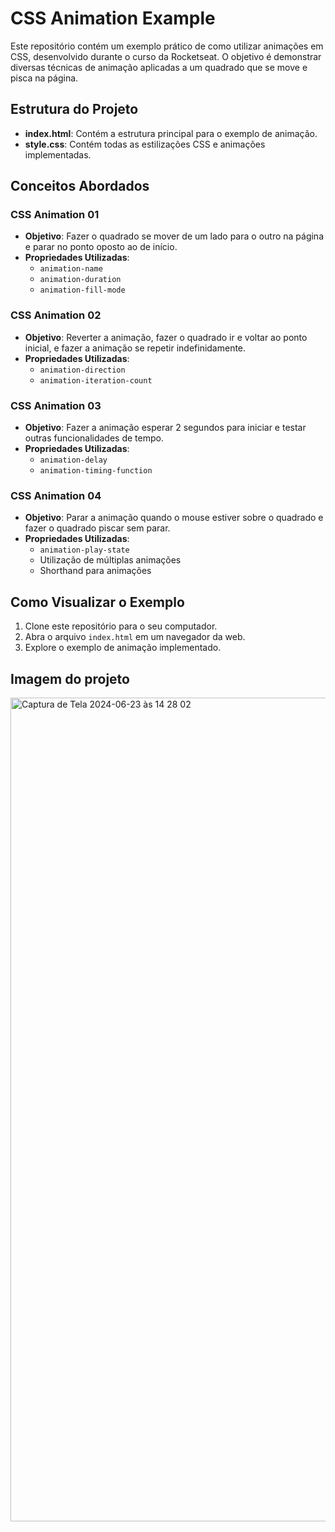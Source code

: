# CSS Animation Example

Este repositório contém um exemplo prático de como utilizar animações em CSS, desenvolvido durante o curso da Rocketseat. O objetivo é demonstrar diversas técnicas de animação aplicadas a um quadrado que se move e pisca na página.

## Estrutura do Projeto

- **index.html**: Contém a estrutura principal para o exemplo de animação.
- **style.css**: Contém todas as estilizações CSS e animações implementadas.

## Conceitos Abordados

### CSS Animation 01

- **Objetivo**: Fazer o quadrado se mover de um lado para o outro na página e parar no ponto oposto ao de início.
- **Propriedades Utilizadas**:
  - `animation-name`
  - `animation-duration`
  - `animation-fill-mode`

### CSS Animation 02

- **Objetivo**: Reverter a animação, fazer o quadrado ir e voltar ao ponto inicial, e fazer a animação se repetir indefinidamente.
- **Propriedades Utilizadas**:
  - `animation-direction`
  - `animation-iteration-count`

### CSS Animation 03

- **Objetivo**: Fazer a animação esperar 2 segundos para iniciar e testar outras funcionalidades de tempo.
- **Propriedades Utilizadas**:
  - `animation-delay`
  - `animation-timing-function`

### CSS Animation 04

- **Objetivo**: Parar a animação quando o mouse estiver sobre o quadrado e fazer o quadrado piscar sem parar.
- **Propriedades Utilizadas**:
  - `animation-play-state`
  - Utilização de múltiplas animações
  - Shorthand para animações

## Como Visualizar o Exemplo

1. Clone este repositório para o seu computador.
2. Abra o arquivo `index.html` em um navegador da web.
3. Explore o exemplo de animação implementado.

## Imagem do projeto

<img width="1318" alt="Captura de Tela 2024-06-23 às 14 28 02" src="https://github.com/Matheus-Neris-Rocha/css-animation/assets/171521660/35ab2a2b-a1a5-4166-a036-9a008dce9441">




